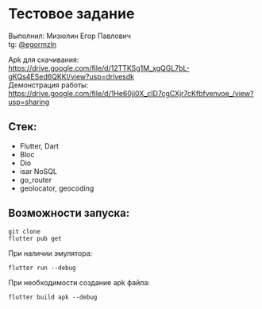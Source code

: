 # Тестовое задание
Выполнил: Мизюлин Егор Павлович</br>
tg: [@egormzln](https://t.me/egormzln)

Apk для скачивания:
https://drive.google.com/file/d/12TTKSg1M_xgQGL7bL-gKQs4ESed6QKKl/view?usp=drivesdk </br>
Демонстрация работы: https://drive.google.com/file/d/1He60ji0X_cID7cgCXjr7cKfbfvenvoe_/view?usp=sharing 

## Стек:
- Flutter, Dart
- Bloc
- Dio
- isar NoSQL
- go_router
- geolocator, geocoding


## Возможности запуска:
```
git clone
flutter pub get
```
При наличии эмулятора:
```
flutter run --debug
```
При необходимости создание apk файла:
```
flutter build apk --debug
```
